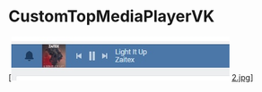 # CustomTopMediaPlayerVK
[![1.jpg](https://github.com/UTINKA/CustomMediaPlayerVK/blob/master/screenshots/1.jpg)
[2.jpg](https://github.com/UTINKA/CustomMediaPlayerVK/blob/master/screenshots/2.jpg)]
